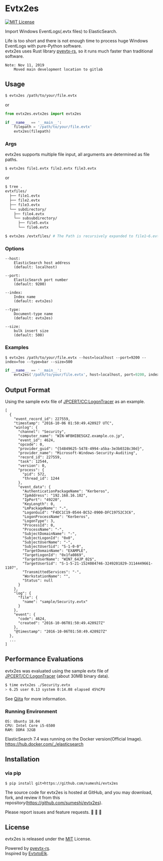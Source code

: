 # Evtx2es
[![MIT License](http://img.shields.io/badge/license-MIT-blue.svg?style=flat)](LICENSE)

Import Windows EventLogs(.evtx files) to ElasticSearch.

Life is too short and there is not enough time to process huge Windows EventLogs with pure-Python software.  
evtx2es uses Rust library [pyevtx-rs](https://github.com/omerbenamram/pyevtx-rs), so it runs much faster than traditional software.

```
Note: Nov 11, 2019
    Moved main development location to gitlab
```

## Usage
```bash
$ evtx2es /path/to/your/file.evtx
```

or

```python
from evtx2es.evtx2es import evtx2es

if __name__ == '__main__':
    filepath = '/path/to/your/file.evtx'
    evtx2es(filepath)
```

### Args

evtx2es supports multiple file input, all arguments are determined as file paths.
```bash
$ evtx2es file1.evtx file2.evtx file3.evtx
```

or 

```bash
$ tree .
evtxfiles/
  ├── file1.evtx
  ├── file2.evtx
  ├── file3.evtx
  └── subdirectory/
    ├── file4.evtx
    └── subsubdirectory/
      ├── file5.evtx
      └── file6.evtx

$ evtx2es /evtxfiles/ # The Path is recursively expanded to file1~6.evtx.
```

### Options
```
--host: 
    ElasticSearch host address
    (default: localhost)

--port: 
    ElasticSearch port number
    (default: 9200)

--index: 
    Index name
    (default: evtx2es)

--type: 
    Document-type name
    (default: evtx2es)

--size:
    bulk insert size
    (default: 500)
```

### Examples
```
$ evtx2es /path/to/your/file.evtx --host=localhost --port=9200 --index=foo --type=bar --size=500
```

```py
if __name__ == '__main__':
    evtx2es('/path/to/your/file.evtx', host=localhost, port=9200, index='foo', type='bar', size=500)
```

## Output Format

Using the sample evtx file of [JPCERT/CC:LogonTracer](https://github.com/JPCERTCC/LogonTracer) as an example.
```
[
  {
    "event_record_id": 227559,
    "timestamp": "2016-10-06 01:50:49.420927 UTC",
    "winlog": {
      "channel": "Security",
      "computer_name": "WIN-WFBHIBE5GXZ.example.co.jp",
      "event_id": 4624,
      "opcode": 0,
      "provider_guid": "{54849625-5478-4994-a5ba-3e3b0328c30d}",
      "provider_name": "Microsoft-Windows-Security-Auditing",
      "record_id": 227559,
      "task": 12544,
      "version": 0,
      "process": {
        "pid": 572,
        "thread_id": 1244
      },
      "event_data": {
        "AuthenticationPackageName": "Kerberos",
        "IpAddress": "192.168.16.102",
        "IpPort": "49220",
        "KeyLength": 0,
        "LmPackageName": "-",
        "LogonGuid": "F4DC1C19-0544-BC52-0900-DFC19752C3C6",
        "LogonProcessName": "Kerberos",
        "LogonType": 3,
        "ProcessId": 0,
        "ProcessName": "-",
        "SubjectDomainName": "-",
        "SubjectLogonId": "0x0",
        "SubjectUserName": "-",
        "SubjectUserSid": "S-1-0-0",
        "TargetDomainName": "EXAMPLE",
        "TargetLogonId": "0x1fa0869",
        "TargetUserName": "WIN7_64JP_02$",
        "TargetUserSid": "S-1-5-21-1524084746-3249201829-3114449661-1107",
        "TransmittedServices": "-",
        "WorkstationName": "",
        "Status": null
      }
    },
    "log": {
      "file": {
        "name": "sample/Security.evtx"
      }
    },
    "event": {
      "code": 4624,
      "created": "2016-10-06T01:50:49.420927Z"
    },
    "@timestamp": "2016-10-06T01:50:49.420927Z"
  },
  ...
]
```

## Performance Evaluations
evtx2es was evaluated using the sample evtx file of [JPCERT/CC:LogonTracer](https://github.com/JPCERTCC/LogonTracer) (about 30MB binary data).

```.bash
$ time evtx2es ./Security.evtx
> 6.25 user 0.13 system 0:14.08 elapsed 45%CPU
```

See [Qiita](https://qiita.com/sumeshi/items/cb2fbafe59c2c83e3085) for more information.

### Running Environment
```
OS: Ubuntu 18.04  
CPU: Intel Core i5-6500  
RAM: DDR4 32GB  
```

ElasticSearch 7.4 was running on the Docker version(Official Image).  
https://hub.docker.com/_/elasticsearch

## Installation
### via pip
```
$ pip install git+https://github.com/sumeshi/evtx2es
```

The source code for evtx2es is hosted at GitHub, and you may download, fork, and review it from this repository(https://github.com/sumeshi/evtx2es).

Please report issues and feature requests. :sushi: :sushi: :sushi:

## License
evtx2es is released under the [MIT](https://github.com/sumeshi/evtx2es/blob/master/LICENSE) License.

Powered by [pyevtx-rs](https://github.com/omerbenamram/pyevtx-rs).  
Inspired by [EvtxtoElk](https://github.com/dgunter/evtxtoelk).
